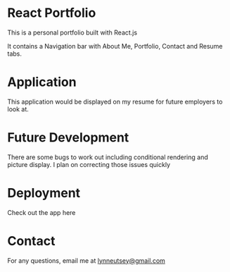 # React Portfolio

This is a personal portfolio built with React.js

It contains a Navigation bar with About Me, Portfolio, Contact and Resume tabs.


# Application

This application would be displayed on my resume for future employers to look at.



# Future Development

There are some bugs to work out including conditional rendering and picture display. I plan on correcting those issues quickly


# Deployment

Check out the app here 


# Contact

For any questions, email me at lynneutsey@gmail.com
